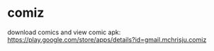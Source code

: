 comiz
=====

download comics and view comic
apk: https://play.google.com/store/apps/details?id=gmail.mchrisju.comiz
